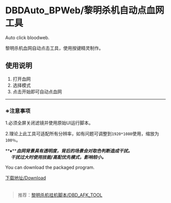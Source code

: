 # DBDAuto_BPWeb/黎明杀机自动点血网工具
Auto click  bloodweb.  
  
黎明杀机血网自动点击工具，使用按键精灵制作。  
  
## 使用说明  

1. 打开血网
2. 选择模式
3. 点击开始即可自动点血网
---
  
### ※注意事项  

1.必须全屏关闭滤镜并使用原始UI运行脚本。　　
      
2.理论上此工具可适配所有分辨率，如有问题可调整到`1920*1080`使用，缩放为`100％`。   
  
**♦*****血网背景具有透明度，背后的场景会对取色判断造成干扰。  
　
干扰过大时使用技能/高配优先模式，影响较小。***
    　　


    
You can download the packaged program.  

[下载地址/Download](https://github.com/WKhistory/DBDAuto_BPWeb/releases)  
　　
  
> 推荐：[黎明杀机挂机脚本/DBD_AFK_TOOL](https://github.com/maskrs/DBD_AFK_TOOL/releases)　　
　　
  
